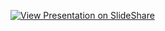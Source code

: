 [![View Presentation on SlideShare](https://img.shields.io/badge/View%20on-SlideShare-blue?logo=slideshare)](https://www.slideshare.net/slideshow/aws-s3-cost-optimization/239934093)


